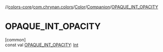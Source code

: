 //[colors-core](../../../../index.md)/[com.chrynan.colors](../../index.md)/[Color](../index.md)/[Companion](index.md)/[OPAQUE_INT_OPACITY](-o-p-a-q-u-e_-i-n-t_-o-p-a-c-i-t-y.md)

# OPAQUE_INT_OPACITY

[common]\
const val [OPAQUE_INT_OPACITY](-o-p-a-q-u-e_-i-n-t_-o-p-a-c-i-t-y.md): [Int](https://kotlinlang.org/api/latest/jvm/stdlib/kotlin/-int/index.html)

